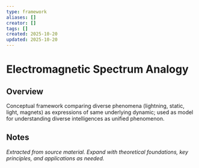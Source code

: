```yaml
---
type: framework
aliases: []
creator: []
tags: []
created: 2025-10-20
updated: 2025-10-20
---
```


# Electromagnetic Spectrum Analogy

## Overview

Conceptual framework comparing diverse phenomena (lightning, static, light, magnets) as expressions of same underlying dynamic; used as model for understanding diverse intelligences as unified phenomenon.

## Notes

*Extracted from source material. Expand with theoretical foundations, key principles, and applications as needed.*
